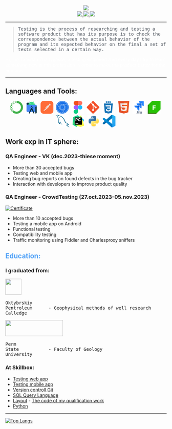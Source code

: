 <div class="header">
    <div id="header" align="center">
      <img src="https://media.giphy.com/media/M9gbBd9nbDrOTu1Mqx/giphy.gif" width="100"/>
        <div>
            <a href="https://www.instagram.com/mulla9n4ik/" target="_blank" rel="noopener noreferrer">
                <img src="https://img.shields.io/badge/Instagram-blue?logo=instagram&logoColor=white&style=plastic">
            </a>
            <a href="https://t.me/return_apple" target="_blank" rel="noopener noreferrer">
                <img src="https://img.shields.io/badge/Telegram-blue?logo=telegram&logoColor=white&style=plastic">
            </a>
            <a href="mailto:tamirlanmullayanov@gmail.com" target="_blank" rel="noopener noreferrer">
                <img src="https://img.shields.io/badge/Gmail-blue?logo=gmail&logoColor=white&style=plastic">
            </a>
        </div>
    </div>
</div>

---

<blockquote class="header__blockquote" cite="Wiki">
    <p dir="auto" style="color: #484f58; font-family:'Courier New', Courier, monospace;">
        Testing is the process of researching and testing a software product that has
        its purpose is to check the correspondence between the actual behavior of the program and its expected
        behavior on
        the final
        a set of texts selected in a certain way.
    </p>
</blockquote>
<p class="greeting" style="color: white;">
    Hi, I'm Tamirlan Zharlygasov, a testing engineer! And every day I try to learn something new in this
    profession in order to make the product better for the end user.
</p>

---

<h2>Languages and Tools:</h2>
<div class="my_skills" align="center">
  <img src="https://github.com/devicons/devicon/blob/master/icons/anaconda/anaconda-original.svg" title="Anaconda" alt="Anaconda" width="40" height="40"/>&nbsp;
  <img src="https://github.com/devicons/devicon/blob/master/icons/androidstudio/androidstudio-original.svg" title="Android Studio" alt="Android Studio" width="40" height="40"/>&nbsp;
  <img src="https://github.com/tandpfun/skill-icons/blob/main/icons/Postman.svg" title="Postman" alt="Postman" width="40" height="40"/>&nbsp;
  <img src="https://github.com/ChromeDevTools/devtools-logo/blob/master/logos/svg/chrome-devtools-circle-128.svg" title="DevTools" alt="DevTools" width="40" height="40"/>&nbsp;
  <img src="https://github.com/devicons/devicon/blob/master/icons/figma/figma-original.svg" title="Figma" alt="Figma" width="40" height="40"/>&nbsp;
  <img src="https://github.com/devicons/devicon/blob/master/icons/git/git-original.svg" title="Git" alt="Git " width="40" height="40"/>&nbsp;
  <img src="https://github.com/devicons/devicon/blob/master/icons/css3/css3-plain-wordmark.svg"  title="CSS3" alt="CSS" width="40" height="40"/>&nbsp;
  <img src="https://github.com/devicons/devicon/blob/master/icons/html5/html5-original.svg" title="HTML5" alt="HTML" width="40" height="40"/>&nbsp;
  <img src="https://github.com/devicons/devicon/blob/master/icons/jira/jira-original-wordmark.svg" title="Jira" alt="Jira" width="40" height="40"/>&nbsp;
  <img src="https://github.com/anatolyhalak/anatolyhalak/blob/main/icons/fiddler.png" title="Fiddler"  alt="Fiddler" width="40" height="40"/>&nbsp;
  <img src="https://github.com/devicons/devicon/blob/master/icons/mysql/mysql-original.svg" title="MySQL"  alt="MySQL" width="40" height="40"/>&nbsp;
  <img src="https://github.com/devicons/devicon/blob/master/icons/pycharm/pycharm-original.svg" title="PyCharm" alt="PyCharm" width="40" height="40"/>&nbsp;
  <img src="https://github.com/devicons/devicon/blob/master/icons/python/python-original.svg" title="Python" alt="Python" width="40" height="40"/>&nbsp;
  <img src="https://github.com/devicons/devicon/blob/master/icons/vscode/vscode-original.svg" title="VSCode" alt="VSCode" width="40" height="40"/>
</div>

<h2>Work exp in IT sphere:</h2>
<h3>QA Engineer - VK (dec.2023-thiese moment)</h3>
<ul>
    <li>More than 30 accepted bugs</li>
    <li>Testing web and mobile app</li>
    <li>Creating bug reports on found defects in the bug tracker</li>
    <li>Interaction with developers to improve product quality</li>
</ul>

<h3>QA Engineer - CrowdTesting (27.oct.2023-05.nov.2023)</h3>
<div>
    <a href="https://github.com/ZharlygasovTZ/Certificates/blob/main/CrowdTesting.jpg">
        <img src="https://ico.cppng.com/download/2101/certified_PNG8.png" title="Certificate" alt="Certificate" width="100" height="100"> 
    </a>
    <p>
    </p>
</div>
<ul>
    <li>More than 10 accepted bugs</li>
    <li>Testing a mobile app on Android</li>
    <li>Functional testing</li>
    <li>Compatibility testing</li>
    <li>Traffic monitoring using Fiddler and Charlesproxy sniffers</li>
</ul>


<h2 style="color: #52A2F7">Education:</h2>
<h3>I graduated from: </h3>
<div class="onk" style="padding-left: 40; background: ">
    <img src="http://www.onk-rb.ru/logo3.png" width="50" height="50" display="inline-block" style="pointer-events: none;""> 
    <pre>Oktybrskiy</br>Pentroleum&#9;- Geophysical methods of well research</br>Calledge</br></pre>
</div>
<div>
    <img src="https://upload.wikimedia.org/wikipedia/commons/8/80/Logo_psu.png" width="180" height="50" >
    <pre>Perm</br>State&#9;&#9;- Faculty of Geology</br>University</br></pre>
</div>

<h3>At Skillbox:</h3>
<ul>
    <li>
        <a href="https://github.com/ZharlygasovTZ/Certificates/blob/main/cerificate%20web%20app.png" target="_blank" rel="noopener noreferrer">Testing web app</a>
    </li>
    <li>
        <a href="https://github.com/ZharlygasovTZ/Certificates/blob/main/certificate%20mobile%20app.png" target="_blank" rel="noopener noreferrer">Testing mobile app</a>
    </li>
    <li>
        <a href="#" target="_blank" rel="noopener noreferrer">Version controll Git</a>
    </li>
    <li>
        <a href="#" target="_blank" rel="noopener noreferrer">SQL Query Language</a>
    </li>
    <li>
        <a href="https://github.com/ZharlygasovTZ/Certificates/blob/main/certificate%20of%20Layout.png" target="_blank" rel="noopener noreferrer">Layout</a> - 
        <a href="https://github.com/ZharlygasovTZ/Graduation_layout" target="_blank" rel="noopener noreferrer">The code of my qualification work</a>
    </li>
    <li>
        <a href="https://github.com/ZharlygasovTZ/Certificates/blob/main/сertificate%20of%20Pyton.png" target="_blank" rel="noopener noreferrer">Python</a>
    </li>
</ul>

---

[![Top Langs](https://github-readme-stats.vercel.app/api/top-langs/?username=ZharlygasovTZ&theme=github_dark)](https://github.com/anuraghazra/github-readme-stats)
